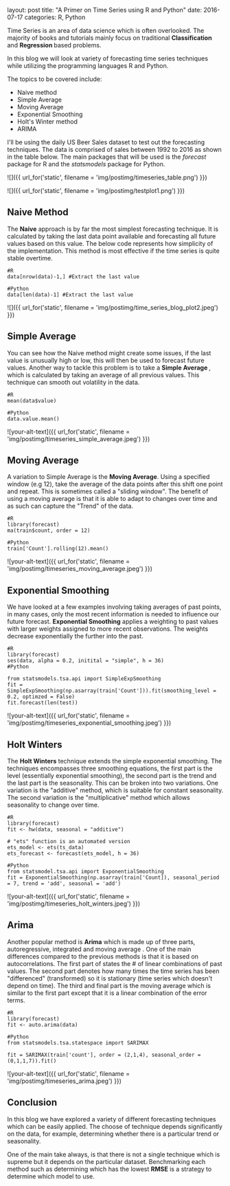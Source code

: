 layout: post
title:  "A Primer on Time Series using R and Python"
date:  2016-07-17
categories: R, Python

Time Series is an area of data science which is often overlooked. The majority of books and tutorials mainly focus on traditional <b> Classification </b> and <b> Regression </b> based problems. 

In this blog we will look at variety of forecasting time series techniques while utilizing the programming languages R and Python.

The topics to be covered include:

* Naive method
* Simple Average
* Moving Average
* Exponential Smoothing
* Holt's Winter method
* ARIMA

I'll be using the daily US Beer Sales dataset to test out the forecasting techniques. The data is comprised of sales between 1992 to 2016 as shown in the table below. The main packages that will be used is the <i>forecast</i> package for R and the <i>statsmodels</i> package for Python.

![]({{ url_for('static', filename = 'img/postimg/timeseries_table.png') }})

![]({{ url_for('static', filename = 'img/postimg/testplot1.png') }})


## Naive Method

The <b>Naive</b> approach is by far the most simplest forecasting technique. It is calculated by taking the last data point available and forecasting all future values based on this value. The below code represents how simplicity of the implementation. This method is most effective if the time series is quite stable overtime.


    #R
    data[nrow(data)-1,] #Extract the last value
    
    #Python
    data[len(data)-1] #Extract the last value

![]({{ url_for('static', filename = 'img/postimg/time_series_blog_plot2.jpeg') }})


## Simple Average

You can see how the Naive method might create some issues, if the last value is unusually high or low, this will then be used to forecast future values. Another way to tackle this problem is to take a <b>Simple Average </b>, which is calculated by taking an average of all previous values. This technique can smooth out volatility in the data.

    #R
    mean(data$value)
    
    #Python
    data.value.mean()

![your-alt-text]({{ url_for('static', filename = 'img/postimg/timeseries_simple_average.jpeg') }})


## Moving Average

A variation to Simple Average is the <b>Moving Average</b>. Using a specified window (e.g 12), take the average of the data points after this shift one point and repeat. This is sometimes called a "sliding window". The benefit of using a moving average is that it is able to adapt to changes over time and as such can capture the "Trend" of the data.

    #R
    library(forecast)
    ma(train$count, order = 12)
    
    #Python
    train['Count'].rolling(12).mean()

![your-alt-text]({{ url_for('static', filename = 'img/postimg/timeseries_moving_average.jpeg') }})

## Exponential Smoothing

We have looked at a few examples involving taking averages of past points, in many cases, only the most recent information is needed to influence our future forecast. <b>Exponential Smoothing</b> applies a weighting to past values with larger weights assigned to more recent observations. The weights decrease exponentially the further into the past.  

    #R
    library(forecast)
    ses(data, alpha = 0.2, initital = "simple", h = 36)
    #Python
    
    from statsmodels.tsa.api import SimpleExpSmoothing
    fit = SimpleExpSmoothing(np.asarray(train['Count'])).fit(smoothing_level = 0.2, optimzed = False)
    fit.forecast(len(test))


![your-alt-text]({{ url_for('static', filename = 'img/postimg/timeseries_exponential_smoothing.jpeg') }})


## Holt Winters

The <b>Holt Winters</b> technique extends the simple exponential smoothing. The techniques encompasses three smoothing equations, the first part is the level (essentially exponential smoothing), the second part is the trend and the last part is the seasonality. This can be broken into two variations. One variation is the "additive" method, which is suitable for constant seasonality. The second variation is the "multiplicative" method which allows seasonality to change over time.

    #R
    library(forecast)
    fit <- hw(data, seasonal = "additive")
    
    # "ets" function is an automated version
    ets_model <- ets(ts_data)
    ets_forecast <- forecast(ets_model, h = 36)
    
    #Python
    from statsmodel.tsa.api import ExponentialSmoothing
    fit = ExponentialSmoothing(np.asarray(train['Count]), seasonal_period = 7, trend = 'add', seasonal = 'add')


![your-alt-text]({{ url_for('static', filename = 'img/postimg/timeseries_holt_winters.jpeg') }})


## Arima

Another popular method is <b>Arima</b> which is made up of three parts, autoregressive, integrated and moving average . One of the main differences compared to the previous methods is that it is based on autocorrelations. The first part of states the # of linear combinations of past values. The second part denotes how many times the time series has been "differenced" (transformed) so it is stationary (time series which doesn't depend on time). The third and final part is the moving average which is similar to the first part except that it is a linear combination of the error terms.

    #R
    library(forecast)
    fit <- auto.arima(data)
    
    #Python
    from statsmodels.tsa.statespace import SARIMAX
    
    fit = SARIMAX(train['count'], order = (2,1,4), seasonal_order = (0,1,1,7)).fit()


![your-alt-text]({{ url_for('static', filename = 'img/postimg/timeseries_arima.jpeg') }})

## Conclusion

In this blog we have explored a variety of different forecasting techniques which can be easily applied. The choose of technique depends significantly on the data, for example, determining whether there is a particular trend or seasonality. 

One of the main take always, is that there is not a single technique which is supreme but it depends on the particular dataset. Benchmarking each method such as determining which has the lowest <b>RMSE</b> is a strategy to determine which model to use.  







